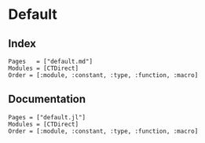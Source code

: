 # Default

## Index

```@index
Pages   = ["default.md"]
Modules = [CTDirect]
Order = [:module, :constant, :type, :function, :macro]
```

## Documentation

```@autodocs
Pages = ["default.jl"]
Modules = [CTDirect]
Order = [:module, :constant, :type, :function, :macro]
```